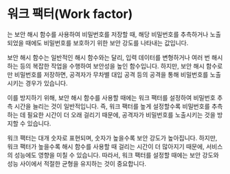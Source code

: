 # 워크 팩터(Work factor)
는 보안 해시 함수를 사용하여 비밀번호를 저장할 때, 해당 비밀번호를 추측하거나 노출되었을 때에도 비밀번호를 보호하기 위한 보안 강도를 나타내는 값입니다.

보안 해시 함수는 일반적인 해시 함수와는 달리, 입력 데이터를 변형하거나 여러 번 해시하는 등의 복잡한 작업을 수행하여 보안성을 높인 함수입니다. 하지만, 보안 해시 함수로만 비밀번호를 저장하면, 공격자가 무차별 대입 공격 등의 공격을 통해 비밀번호를 노출시키는 경우가 있습니다.

이를 방지하기 위해, 보안 해시 함수를 사용할 때에는 워크 팩터를 설정하여 비밀번호 추측 시간을 늘리는 것이 일반적입니다. 즉, 워크 팩터를 높게 설정할수록 비밀번호를 추측하는 데 필요한 시간이 더 오래 걸리기 때문에, 공격자가 비밀번호를 노출시키는 것을 방지할 수 있습니다.

워크 팩터는 대개 숫자로 표현되며, 숫자가 높을수록 보안 강도가 높아집니다. 하지만, 워크 팩터가 높을수록 해시 함수를 사용할 때 걸리는 시간이 더 많아지기 때문에, 서비스의 성능에도 영향을 미칠 수 있습니다. 따라서, 워크 팩터를 설정할 때에는 보안 강도와 성능 사이에서 적절한 균형을 유지하는 것이 중요합니다.